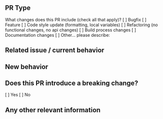 ## PR Type
What changes does this PR include (check all that apply)?
[ ] Bugfix
[ ] Feature
[ ] Code style update (formatting, local variables)
[ ] Refactoring (no functional changes, no api changes)
[ ] Build process changes
[ ] Documentation changes
[ ] Other... please describe:

## Related issue / current behavior
<!-- Please link to the issue you are resolving, or describe the current behavior that you are modifying. -->


## New behavior
<!-- Describe the new behavior, and how it fixes the original issue. -->


## Does this PR introduce a breaking change?
[ ] Yes
[ ] No

<!-- If this PR contains a breaking change, how will it affect existing applications? What must those applications do to use the updated library after this change is implemented? -->


## Any other relevant information

